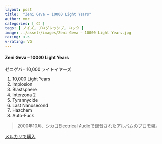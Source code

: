 ```yaml
---
layout: post
title:  "Zeni Geva – 10000 Light Years"
author: mmr
categories: [ CD ]
tags: [ ノイズ, プログレッシブ, ロック ]
image: ../assets/images/Zeni Geva – 10000 Light Years.jpg
rating: 3.5
v-rating: VG
---
```


#### Zeni Geva – 10000 Light Years

ゼニゲバ− 10,000 ライトイヤーズ

1. 10,000 Light Years
2. Implosion
3. Blastsphere
4. Interzona 2
5. Tyrannycide
6. Last Nanosecond
7. Hazchem
8. Auto-Fuck

> 2000年10月、シカゴElectrical Audioで録音されたアルバムのプロモ盤。

[メルカリで購入](https://jp.mercari.com/item/m23225529130)

